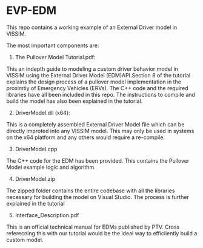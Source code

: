 # EVP-EDM

This repo contains a working example of an External Driver model in VISSIM.

The most important components are:

1) The Pullover Model Tutorial.pdf: 

This an indepth guide to modeling a custom driver behavior model in VISSIM using the External Driver Model (EDM)API.Section 8 of the tutorial explains the design process of a pullover model implementation in the proximtiy of Emergency Vehicles (ERVs). The C++ code and the required libraries have all been included in this repo. The instructions to compile and build the model has also been explained in the tutorial. 

2) DriverModel.dll (x64):

This is a completely assembled External Driver Model file which can be directly improted into any VISSIM model. This may only be used in systems on the x64 platform and any others would require a re-compile.

3) DriverModel.cpp

The C++ code for the EDM has been provided. This contains the Pullover Model example logic and algorithm.

4) DriverModel.zip

The zipped folder contains the entire codebase with all the libraries necessary for building the model on Visual Studio. The process is further explained in the tutorial

5) Interface_Description.pdf

This is an official technical manual for EDMs published by PTV. Cross referecning this with our tutorial would be the ideal way to efficiiently build a custom model.


